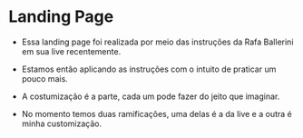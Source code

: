 # Landing Page
* Essa landing page foi realizada por meio das instruções da Rafa Ballerini em sua live recentemente.
 
* Estamos então aplicando as instruções com o intuito de praticar um pouco mais.
 
* A costumização é a parte, cada um pode fazer do jeito que imaginar.

* No momento temos duas ramificações, uma delas é a da live e a outra é minha customização.
